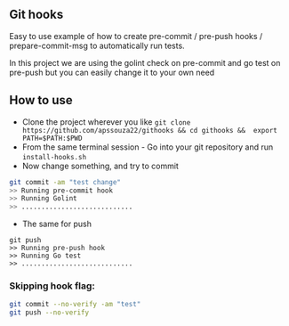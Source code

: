 
## Git hooks
Easy to use example of how to create pre-commit / pre-push hooks / prepare-commit-msg to automatically run tests.

In this project we are using the golint check on pre-commit and go test on pre-push but you can easily change it to your own need

## How to use
- Clone the project wherever you like `git clone https://github.com/apssouza22/githooks && cd githooks &&  export PATH=$PATH:$PWD`
- From the same terminal session - Go into your git repository and run `install-hooks.sh`
- Now change something, and try to commit
``` bash
git commit -am "test change"
>> Running pre-commit hook
>> Running Golint
>> ............................
```
- The same for push 
```
git push
>> Running pre-push hook
>> Running Go test
>> ............................
```

### Skipping hook flag:

``` bash
git commit --no-verify -am "test"
git push --no-verify
```
